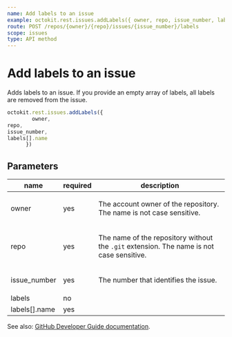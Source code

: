 ```yaml
---
name: Add labels to an issue
example: octokit.rest.issues.addLabels({ owner, repo, issue_number, labels[].name })
route: POST /repos/{owner}/{repo}/issues/{issue_number}/labels
scope: issues
type: API method
---
```


# Add labels to an issue

Adds labels to an issue. If you provide an empty array of labels, all labels are removed from the issue.

```js
octokit.rest.issues.addLabels({
        owner,
repo,
issue_number,
labels[].name
      })
```

## Parameters

<table>
  <thead>
    <tr>
      <th>name</th>
      <th>required</th>
      <th>description</th>
    </tr>
  </thead>
  <tbody>
    <tr><td>owner</td><td>yes</td><td>

The account owner of the repository. The name is not case sensitive.

</td></tr>
<tr><td>repo</td><td>yes</td><td>

The name of the repository without the `.git` extension. The name is not case sensitive.

</td></tr>
<tr><td>issue_number</td><td>yes</td><td>

The number that identifies the issue.

</td></tr>
<tr><td>labels</td><td>no</td><td>

</td></tr>
<tr><td>labels[].name</td><td>yes</td><td>

</td></tr>
  </tbody>
</table>

See also: [GitHub Developer Guide documentation](https://docs.github.com/rest/reference/issues#add-labels-to-an-issue).
